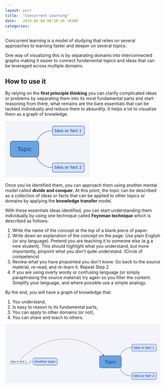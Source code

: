 ```yaml
---
layout: post
title:  "Concurrent Learning"
date:   2018-05-04 08:20:38 +0100
categories:
---
```


Concurrent learning is a model of studying that relies on several approaches to learning faster and deeper on several topics.

One way of visualizing this is by separating domains into interconnected graphs making it easier to connect fundamental topics and ideas that can be leveraged across multiple domains.

## How to use it

By relying on the **first principle thinking** you can clarify complicated ideas or problems by separating them into its most fundamental parts and start reasoning from there, what remains are the bare essentials that can be tackled individually and reduce them to absurdity. It helps a lot to visualize them as a graph of knowledge.

![topic1](/assets/img/topic1.png)

Once you’ve identified them, you can approach them using another mental model called **divide and conquer**. At this point, the topic can be described as a collection of ideas or facts that can be applied to other topics or domains by applying the **knowledge transfer** model.

With these essentials ideas identified, you can start understanding them individually by using one technique called **Feynman technique** which is described as follows:

1. Write the name of the concept at the top of a blank piece of paper.
2. Write down an explanation of the concept on the page. Use plain English (or any language). Pretend you are teaching it to someone else (e.g a new student). This should highlight what you understand, but more importantly, pinpoint what you don't quite understand. (Circle of competence)
3. Review what you have pinpointed you don't know. Go back to the source material, re-read, and re-learn it. Repeat Step 2.
4. If you are using overly wordy or confusing language (or simply paraphrasing the source material) try again so you filter the content. Simplify your language, and where possible use a simple analogy.

By the end, you will have a graph of knowledge that:

1. You understand,
2. Is easy to reason to its fundamental parts,
3. You can apply to other domains (or not),
4. You can share and teach to others.

![topic2](/assets/img/topic2.png)
